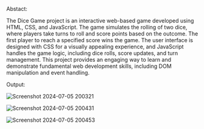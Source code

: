 Abstact:

The Dice Game project is an interactive web-based game developed using HTML, CSS, and JavaScript. The game simulates the rolling of two dice, where players take turns to roll and score points based on the outcome. The first player to reach a specified score wins the game. The user interface is designed with CSS for a visually appealing experience, and JavaScript handles the game logic, including dice rolls, score updates, and turn management. This project provides an engaging way to learn and demonstrate fundamental web development skills, including DOM manipulation and event handling.

Output:

![Screenshot 2024-07-05 200321](https://github.com/NaveenBurujula/Dice-Game/assets/168223373/716c5224-3d61-4ce1-bc6f-dabb5b0a05af)

![Screenshot 2024-07-05 200431](https://github.com/NaveenBurujula/Dice-Game/assets/168223373/519dd648-d2dd-4387-8234-3878b882df50)

![Screenshot 2024-07-05 200453](https://github.com/NaveenBurujula/Dice-Game/assets/168223373/28bb76f9-cde9-4f45-817c-acc60f9441e4)
